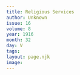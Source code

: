 ```yaml
---
title: Religious Services
author: Unknown
issue: 16
volume: 8
year: 1916
month: 32
day: V
tags:
layout: page.njk
image:
---
```


